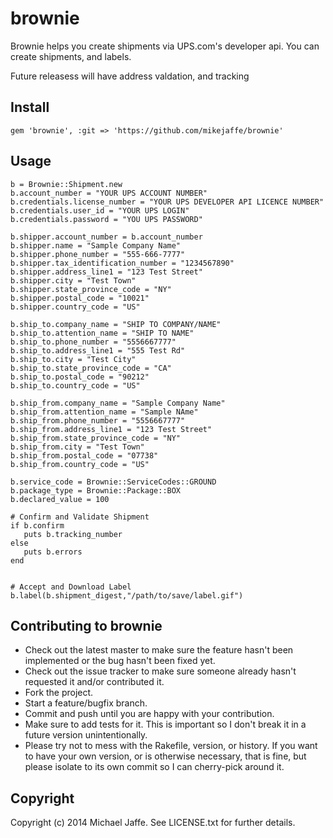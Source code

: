 # brownie

Brownie helps you create shipments via UPS.com's developer api.  You can create shipments, and labels.

Future releasess will have address valdation, and tracking 

## Install
	gem 'brownie', :git => 'https://github.com/mikejaffe/brownie'


## Usage 

	b = Brownie::Shipment.new
	b.account_number = "YOUR UPS ACCOUNT NUMBER"
	b.credentials.license_number = "YOUR UPS DEVELOPER API LICENCE NUMBER"
	b.credentials.user_id = "YOUR UPS LOGIN"
	b.credentials.password = "YOU UPS PASSWORD"

	b.shipper.account_number = b.account_number
	b.shipper.name = "Sample Company Name"
	b.shipper.phone_number = "555-666-7777"
	b.shipper.tax_identification_number = "1234567890"
	b.shipper.address_line1 = "123 Test Street"
	b.shipper.city = "Test Town"
	b.shipper.state_province_code = "NY"
	b.shipper.postal_code = "10021"
	b.shipper.country_code = "US"

	b.ship_to.company_name = "SHIP TO COMPANY/NAME"
	b.ship_to.attention_name = "SHIP TO NAME"
	b.ship_to.phone_number = "5556667777"
	b.ship_to.address_line1 = "555 Test Rd"
	b.ship_to.city = "Test City"
	b.ship_to.state_province_code = "CA"
	b.ship_to.postal_code = "90212"
	b.ship_to.country_code = "US"

	b.ship_from.company_name = "Sample Company Name"
	b.ship_from.attention_name = "Sample NAme"
	b.ship_from.phone_number = "5556667777"
	b.ship_from.address_line1 = "123 Test Street"
	b.ship_from.state_province_code = "NY"
	b.ship_from.city = "Test Town"
	b.ship_from.postal_code = "07738"
	b.ship_from.country_code = "US"

	b.service_code = Brownie::ServiceCodes::GROUND
	b.package_type = Brownie::Package::BOX
	b.declared_value = 100

	# Confirm and Validate Shipment
	if b.confirm
	   puts b.tracking_number
	else 
	   puts b.errors
	end


	# Accept and Download Label
	b.label(b.shipment_digest,"/path/to/save/label.gif")




## Contributing to brownie
 
* Check out the latest master to make sure the feature hasn't been implemented or the bug hasn't been fixed yet.
* Check out the issue tracker to make sure someone already hasn't requested it and/or contributed it.
* Fork the project.
* Start a feature/bugfix branch.
* Commit and push until you are happy with your contribution.
* Make sure to add tests for it. This is important so I don't break it in a future version unintentionally.
* Please try not to mess with the Rakefile, version, or history. If you want to have your own version, or is otherwise necessary, that is fine, but please isolate to its own commit so I can cherry-pick around it.

## Copyright

Copyright (c) 2014 Michael Jaffe. See LICENSE.txt for
further details.

